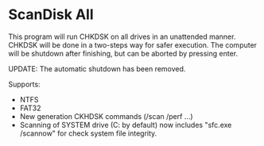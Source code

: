 ScanDisk All
==========

This program will run CHKDSK on all drives in an unattended manner.
CHKDSK will be done in a two-steps way for safer execution.
The computer will be shutdown after finishing, but can be aborted
by pressing enter.

UPDATE: The automatic shutdown has been removed.

Supports:
 * NTFS 
 * FAT32 
 * New generation CKHDSK commands (/scan /perf ...) 
 * Scanning of SYSTEM drive (C: by default) now includes "sfc.exe /scannow" for check system file integrity.